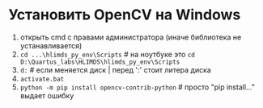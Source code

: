 # Установить OpenCV на Windows

1) открыть cmd с правами администратора (иначе библиотека не устанавливается)
2) `cd ...\hlimds_py_env\Scripts`                   # на ноутбуке это `cd D:\Quartus_labs\HLIMDS\hlimds_py_env\Scripts`
3) `d:`                                             # если меняется диск | перед ':' стоит литера диска
4) `activate.bat`
5) `python -m pip install opencv-contrib-python`    # просто "pip install..." выдает ошибку
